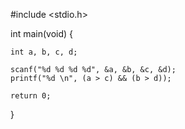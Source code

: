 #include <stdio.h>

int main(void) {

	int a, b, c, d;

	scanf("%d %d %d %d", &a, &b, &c, &d);
	printf("%d \n", (a > c) && (b > d));

	return 0;
}

